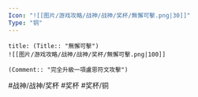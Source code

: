 ```yaml
---
Icon: "![[图片/游戏攻略/战神/战神/奖杯/無懈可擊.png|30]]"
Type: "铜"
---
```

```ad-common-bronze-trophy
title: (Title:: "無懈可擊")
![[图片/游戏攻略/战神/战神/奖杯/無懈可擊.png|100]]

(Comment:: "完全升級一項盧恩符文攻擊")
```

#战神/战神/奖杯 #奖杯 #奖杯/铜
